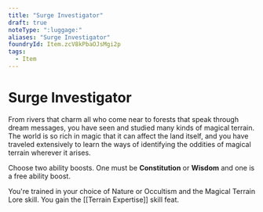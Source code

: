 ```yaml
---
title: "Surge Investigator"
draft: true
noteType: ":luggage:"
aliases: "Surge Investigator"
foundryId: Item.zcV8kPbaOJsMgi2p
tags:
  - Item
---
```


# Surge Investigator

From rivers that charm all who come near to forests that speak through dream messages, you have seen and studied many kinds of magical terrain. The world is so rich in magic that it can affect the land itself, and you have traveled extensively to learn the ways of identifying the oddities of magical terrain wherever it arises.

Choose two ability boosts. One must be **Constitution** or **Wisdom** and one is a free ability boost.

You're trained in your choice of Nature or Occultism and the Magical Terrain Lore skill. You gain the [[Terrain Expertise]] skill feat.
